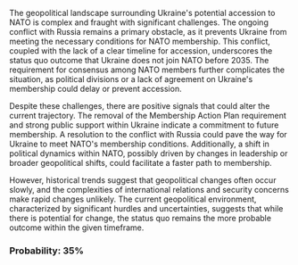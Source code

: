 The geopolitical landscape surrounding Ukraine's potential accession to NATO is complex and fraught with significant challenges. The ongoing conflict with Russia remains a primary obstacle, as it prevents Ukraine from meeting the necessary conditions for NATO membership. This conflict, coupled with the lack of a clear timeline for accession, underscores the status quo outcome that Ukraine does not join NATO before 2035. The requirement for consensus among NATO members further complicates the situation, as political divisions or a lack of agreement on Ukraine's membership could delay or prevent accession.

Despite these challenges, there are positive signals that could alter the current trajectory. The removal of the Membership Action Plan requirement and strong public support within Ukraine indicate a commitment to future membership. A resolution to the conflict with Russia could pave the way for Ukraine to meet NATO's membership conditions. Additionally, a shift in political dynamics within NATO, possibly driven by changes in leadership or broader geopolitical shifts, could facilitate a faster path to membership.

However, historical trends suggest that geopolitical changes often occur slowly, and the complexities of international relations and security concerns make rapid changes unlikely. The current geopolitical environment, characterized by significant hurdles and uncertainties, suggests that while there is potential for change, the status quo remains the more probable outcome within the given timeframe.

### Probability: 35%